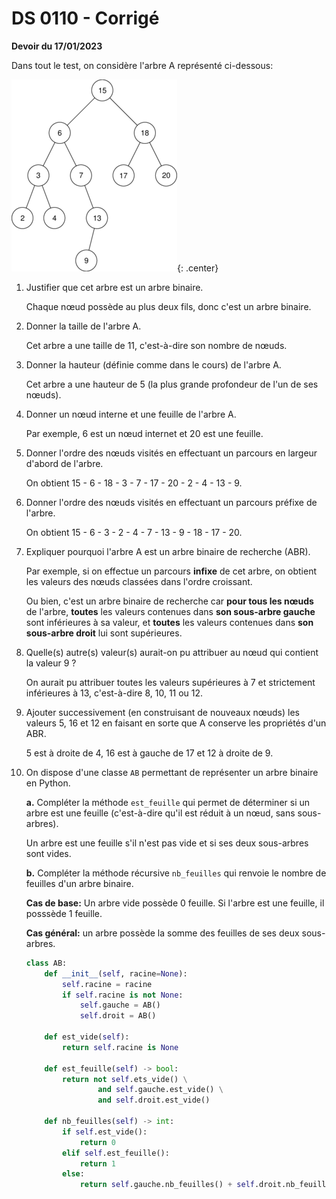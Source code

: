 # DS 0110 - Corrigé

**Devoir du 17/01/2023**


Dans tout le test, on considère l'arbre A représenté ci-dessous:

![](../images/arbre_eval1.png){: .center} 

1. Justifier que cet arbre est un arbre binaire.

    Chaque nœud possède au plus deux fils, donc c'est un arbre binaire.

2. Donner la taille de l'arbre A.

    Cet arbre a une taille de 11, c'est-à-dire son nombre de nœuds.

2. Donner la hauteur (définie comme dans le cours) de l'arbre A.

    Cet arbre a une hauteur de 5 (la plus grande profondeur de l'un de ses nœuds).

3. Donner un nœud interne et une feuille de l'arbre A.

    Par exemple, 6 est un nœud internet et 20 est une feuille.

4. Donner l'ordre des nœuds visités en effectuant un parcours en largeur d'abord de l'arbre.

    On obtient 15 - 6 - 18 - 3 - 7 - 17 - 20 - 2 - 4 - 13 - 9.

5. Donner l'ordre des nœuds visités en effectuant un parcours préfixe de l'arbre.

    On obtient 15 - 6 - 3 - 2 - 4 - 7 - 13 - 9 - 18 - 17 - 20.

6. Expliquer pourquoi l'arbre A est un arbre binaire de recherche (ABR).

    Par exemple, si on effectue un parcours **infixe** de cet arbre, on obtient les valeurs des nœuds classées dans l'ordre croissant.

    Ou bien, c'est un arbre binaire de recherche car **pour tous les nœuds** de l'arbre, **toutes** les valeurs contenues dans **son sous-arbre gauche** sont inférieures à sa valeur, et **toutes** les valeurs contenues dans **son sous-arbre droit** lui sont supérieures.

7. Quelle(s) autre(s) valeur(s) aurait-on pu attribuer au nœud qui contient la valeur 9 ?
    
    On aurait pu attribuer toutes les valeurs supérieures à 7 et strictement inférieures à 13, c'est-à-dire 8, 10, 11 ou 12.
    
8. Ajouter successivement (en construisant de nouveaux nœuds) les valeurs 5, 16 et 12 en faisant en sorte que A conserve les propriétés d'un ABR.

    5 est à droite de 4, 16 est à gauche de 17 et 12 à droite de 9.

9. On dispose d'une classe `AB` permettant de représenter un arbre binaire en Python.

    **a.** Compléter la méthode `est_feuille` qui permet de déterminer si un arbre est une feuille (c'est-à-dire qu'il est réduit à un nœud, sans sous-arbres).

    Un arbre est une feuille s'il n'est pas vide et si ses deux sous-arbres sont vides.

    **b.** Compléter la méthode récursive `nb_feuilles` qui renvoie le nombre de feuilles d'un arbre binaire.

    **Cas de base:** Un arbre vide possède 0 feuille. Si l'arbre est une feuille, il posssède 1 feuille.

    **Cas général:** un arbre possède la somme des feuilles de ses deux sous-arbres.
    
    ```python linenums='1'
    class AB:
        def __init__(self, racine=None):
            self.racine = racine
            if self.racine is not None:
                self.gauche = AB()
                self.droit = AB()

        def est_vide(self):
            return self.racine is None
        
        def est_feuille(self) -> bool:
            return not self.ets_vide() \
                    and self.gauche.est_vide() \
                    and self.droit.est_vide()

        def nb_feuilles(self) -> int:
            if self.est_vide():
                return 0
            elif self.est_feuille():
                return 1
            else:
                return self.gauche.nb_feuilles() + self.droit.nb_feuilles()
    ```


    